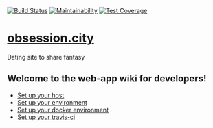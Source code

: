 [![Build Status](https://travis-ci.org/obsession-city/www.svg?branch=master)](https://travis-ci.org/obsession-city/www) [![Maintainability](https://api.codeclimate.com/v1/badges/ad631aace05ac13cb475/maintainability)](https://codeclimate.com/github/obsession-city/www/maintainability) [![Test Coverage](https://api.codeclimate.com/v1/badges/ad631aace05ac13cb475/test_coverage)](https://codeclimate.com/github/obsession-city/www/test_coverage)

# [obsession.city](https://obsession.city)
Dating site to share fantasy

## Welcome to the web-app wiki for developers!

- [Set up your host](https://github.com/obsession-city/www/wiki/setup-your-host)
- [Set up your environment](https://github.com/obsession-city/www/wiki/setup-your-environment)
- [Set up your docker environment](https://github.com/obsession-city/www/wiki/setup-your-docker-environment)
- [Set up your travis-ci](https://github.com/obsession-city/www/wiki/setup-your-travis-ci)
